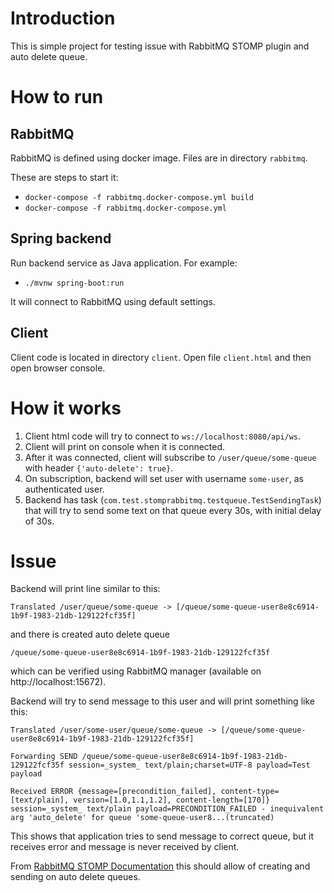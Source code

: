 # Introduction

This is simple project for testing issue with RabbitMQ STOMP plugin and auto delete queue.

# How to run

## RabbitMQ
RabbitMQ is defined using docker image. Files are in directory `rabbitmq`.

These are steps to start it:
* `docker-compose -f rabbitmq.docker-compose.yml build`
* `docker-compose -f rabbitmq.docker-compose.yml`


## Spring backend

Run backend service as Java application. For example:
* `./mvnw spring-boot:run`

It will connect to RabbitMQ using default settings.

## Client

Client code is located in directory `client`.
Open file `client.html` and then open browser console.

# How it works

1. Client html code will try to connect to `ws://localhost:8080/api/ws`.
2. Client will print on console when it is connected.
3. After it was connected, client will subscribe to `/user/queue/some-queue` with header `{'auto-delete': true}`.
4. On subscription, backend will set user with username `some-user`, as authenticated user.
4. Backend has task (`com.test.stomprabbitmq.testqueue.TestSendingTask`) that will try to send some text on that queue every 30s,
with initial delay of 30s.

# Issue
Backend will print line similar to this:

`Translated /user/queue/some-queue -> [/queue/some-queue-user8e8c6914-1b9f-1983-21db-129122fcf35f]`

and there is created auto delete queue

`/queue/some-queue-user8e8c6914-1b9f-1983-21db-129122fcf35f`

which can be verified using RabbitMQ manager (available on http://localhost:15672).

Backend will try to send message to this user and will print something like this:

`Translated /user/some-user/queue/some-queue -> [/queue/some-queue-user8e8c6914-1b9f-1983-21db-129122fcf35f]`

`Forwarding SEND /queue/some-queue-user8e8c6914-1b9f-1983-21db-129122fcf35f session=_system_ text/plain;charset=UTF-8 payload=Test payload`

`Received ERROR {message=[precondition_failed], content-type=[text/plain], version=[1.0,1.1,1.2], content-length=[170]} session=_system_ text/plain payload=PRECONDITION_FAILED - inequivalent arg 'auto_delete' for queue 'some-queue-user8...(truncated)`


This shows that application tries to send message to correct queue, but it receives error and message is never received by client.

From [RabbitMQ STOMP Documentation](https://www.rabbitmq.com/stomp.html#queue-parameters) this should allow of creating and sending on auto delete queues.